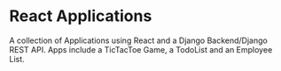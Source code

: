 # React Applications

A collection of Applications using React and a Django Backend/Django REST API. Apps include a TicTacToe Game, a TodoList and an Employee List.
